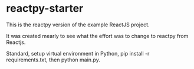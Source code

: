 # reactpy-starter

This is the reactpy version of the example ReactJS project.

It was created mearly to see what the effort was to change to reactpy from Reactjs.

Standard, setup virtual environment in Python, pip install -r requirements.txt, then python main.py.
